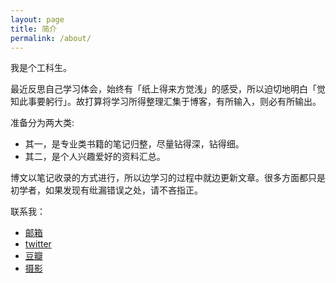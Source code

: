 ```yaml
---
layout: page
title: 简介
permalink: /about/
---
```


我是个工科生。

最近反思自己学习体会，始终有「纸上得来方觉浅」的感受，所以迫切地明白「觉知此事要躬行」。故打算将学习所得整理汇集于博客，有所输入，则必有所输出。

准备分为两大类:

+ 其一，是专业类书籍的笔记归整，尽量钻得深，钻得细。
+ 其二，是个人兴趣爱好的资料汇总。

博文以笔记收录的方式进行，所以边学习的过程中就边更新文章。很多方面都只是初学者，如果发现有纰漏错误之处，请不吝指正。

联系我：

+ [邮箱](mailto:facai.yan@gmail.com)
+ [twitter](https://twitter.com/yfcoldfire)
+ [豆瓣](http://www.douban.com/people/38287482/)
+ [摄影](https://www.flickr.com/photos/ningchi/)
